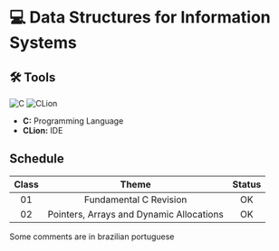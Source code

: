 # 💻 Data Structures for Information Systems

## 🛠️ Tools

![C](https://img.shields.io/badge/C-00599C?style=for-the-badge&logo=c&logoColor=white)
![CLion](https://img.shields.io/badge/CLion-000000?style=for-the-badge&logo=clion&logoColor=white)

- **C:** Programming Language
- **CLion:** IDE

## Schedule

| Class |                  Theme                   | Status  |
|:-----:|:----------------------------------------:|:-------:|
|  01   |          Fundamental C Revision          |   OK    |
|  02   | Pointers, Arrays and Dynamic Allocations |   OK    |

Some comments are in brazilian portuguese